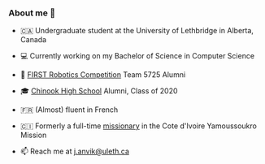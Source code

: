 ### About me 👋

- 🇨🇦 Undergraduate student at the University of Lethbridge in Alberta, Canada
- 💻 Currently working on my Bachelor of Science in Computer Science
- 🤖 [FIRST Robotics Competition](https://www.firstinspires.org/robotics/frc) Team 5725 Alumni
- 🎓 [Chinook High School](https://chs.lethsd.ab.ca) Alumni, Class of 2020
- 🇫🇷 (Almost) fluent in French
- 🇨🇮 Formerly a full-time [missionary](https://www.churchofjesuschrist.org/media/video/2019-07-0010-missionaries-of-jesus-christ?lang=eng) in the Cote d'Ivoire Yamoussoukro Mission


- 📫 Reach me at j.anvik@uleth.ca
